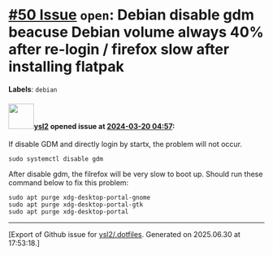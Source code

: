 # [\#50 Issue](https://github.com/ysl2/.dotfiles/issues/50) `open`: Debian disable gdm beacuse Debian volume always 40% after re-login / firefox slow after installing flatpak
**Labels**: `debian`


#### <img src="https://avatars.githubusercontent.com/u/39717545?u=3a56d7b47e1688f70c83e440ba0835f8d24c43e3&v=4" width="50">[ysl2](https://github.com/ysl2) opened issue at [2024-03-20 04:57](https://github.com/ysl2/.dotfiles/issues/50):

If disable GDM and directly login by startx, the problem will not occur.

```
sudo systemctl disable gdm
```

After disable gdm, the filrefox will be very slow to boot up. Should run these command below to fix this problem:

```
sudo apt purge xdg-desktop-portal-gnome
sudo apt purge xdg-desktop-portal-gtk
sudo apt purge xdg-desktop-portal
```




-------------------------------------------------------------------------------



[Export of Github issue for [ysl2/.dotfiles](https://github.com/ysl2/.dotfiles). Generated on 2025.06.30 at 17:53:18.]
